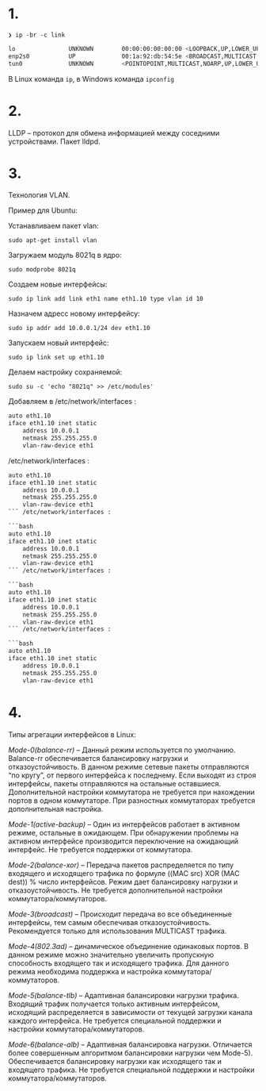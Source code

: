 # 1.


```❯ ip -br -c link```

```bash
lo               UNKNOWN        00:00:00:00:00:00 <LOOPBACK,UP,LOWER_UP> 
enp2s0           UP             00:1a:92:db:54:5e <BROADCAST,MULTICAST,UP,LOWER_UP> 
tun0             UNKNOWN        <POINTOPOINT,MULTICAST,NOARP,UP,LOWER_UP> 
```

В Linux команда ```ip```, в Windows команда ```ipconfig```

# 2.

LLDP – протокол для обмена информацией между соседними устройствами. Пакет lldpd.

# 3.

Технология VLAN.

Пример для Ubuntu:

Устанавливаем пакет vlan:

```sudo apt-get install vlan```

Загружаем модуль 8021q в ядро:

```sudo modprobe 8021q```

Создаем новые интерфейсы:

```sudo ip link add link eth1 name eth1.10 type vlan id 10```

Назначем адресс новому интерфейсу:

```sudo ip addr add 10.0.0.1/24 dev eth1.10```

Запускаем новый интерфейс:

```sudo ip link set up eth1.10```


Делаем настройку сохраняемой:

```sudo su -c 'echo "8021q" >> /etc/modules'```

Добавляем в  /etc/network/interfaces :

```bash
auto eth1.10
iface eth1.10 inet static
    address 10.0.0.1
    netmask 255.255.255.0
    vlan-raw-device eth1
```

 /etc/network/interfaces :

```bash
auto eth1.10
iface eth1.10 inet static
    address 10.0.0.1
    netmask 255.255.255.0
    vlan-raw-device eth1
``` /etc/network/interfaces :

```bash
auto eth1.10
iface eth1.10 inet static
    address 10.0.0.1
    netmask 255.255.255.0
    vlan-raw-device eth1
``` /etc/network/interfaces :

```bash
auto eth1.10
iface eth1.10 inet static
    address 10.0.0.1
    netmask 255.255.255.0
    vlan-raw-device eth1
``` /etc/network/interfaces :

```bash
auto eth1.10
iface eth1.10 inet static
    address 10.0.0.1
    netmask 255.255.255.0
    vlan-raw-device eth1
```

# 4.

Типы агрегации интерфейсов в Linux:

*Mode-0(balance-rr)* – Данный режим используется по умолчанию. Balance-rr обеспечивается балансировку нагрузки и отказоустойчивость. В данном режиме сетевые пакеты отправляются “по кругу”, от первого интерфейса к последнему. Если выходят из строя интерфейсы, пакеты отправляются на остальные оставшиеся. Дополнительной настройки коммутатора не требуется при нахождении портов в одном коммутаторе. При разностных коммутаторах требуется дополнительная настройка.

*Mode-1(active-backup)* – Один из интерфейсов работает в активном режиме, остальные в ожидающем. При обнаружении проблемы на активном интерфейсе производится переключение на ожидающий интерфейс. Не требуется поддержки от коммутатора.

*Mode-2(balance-xor)* – Передача пакетов распределяется по типу входящего и исходящего трафика по формуле ((MAC src) XOR (MAC dest)) % число интерфейсов. Режим дает балансировку нагрузки и отказоустойчивость. Не требуется дополнительной настройки коммутатора/коммутаторов.

*Mode-3(broadcast)* – Происходит передача во все объединенные интерфейсы, тем самым обеспечивая отказоустойчивость. Рекомендуется только для использования MULTICAST трафика.

*Mode-4(802.3ad)* – динамическое объединение одинаковых портов. В данном режиме можно значительно увеличить пропускную способность входящего так и исходящего трафика. Для данного режима необходима поддержка и настройка коммутатора/коммутаторов.

*Mode-5(balance-tlb)* – Адаптивная балансировки нагрузки трафика. Входящий трафик получается только активным интерфейсом, исходящий распределяется в зависимости от текущей загрузки канала каждого интерфейса. Не требуется специальной поддержки и настройки коммутатора/коммутаторов.

*Mode-6(balance-alb)* – Адаптивная балансировка нагрузки. Отличается более совершенным алгоритмом балансировки нагрузки чем Mode-5). Обеспечивается балансировку нагрузки как исходящего так и входящего трафика. Не требуется специальной поддержки и настройки коммутатора/коммутаторов.
